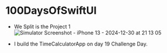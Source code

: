 # 100DaysOfSwiftUI

- We Split is the Project 1
![Simulator Screenshot - iPhone 13 - 2024-12-30 at 21 13 05](https://github.com/user-attachments/assets/4ba038fb-4010-44f5-8499-ec6188d5af06)

- I build the TimeCalculatorApp on day 19 Challenge Day.


